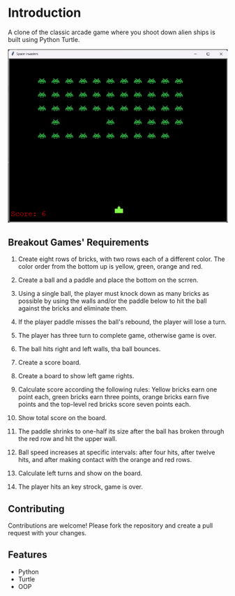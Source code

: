 # Introduction
  A clone of the classic arcade game where you shoot down alien ships is built using Python Turtle.

  <div align='center'><img src='space_invaders_screenshot.png'/></div>


## Breakout Games' Requirements

  1. Create eight rows of bricks, with two rows each of a different color. The color order from the bottom up is yellow, green, orange and red. 
  
  2. Create a ball and a paddle and place the bottom on the scrren.
  
  3. Using a single ball, the player must knock down as many bricks as possible by using the walls and/or the paddle below to hit the ball against the bricks and eliminate them.
  
  4. If the player paddle misses the ball's rebound, the player will lose a turn.
  
  5. The player has three turn to complete game, otherwise game is over.
     
  6. The ball hits right and left walls, tha ball bounces.
  
  7. Create a score board.
  
  8. Create a board to show left game rights.  
  
  9. Calculate score according the following rules: Yellow bricks earn one point each, green bricks earn three points, orange bricks earn five points and the top-level red bricks score seven points each.
  
  10. Show total score on the board.
  
  11. The paddle shrinks to one-half its size after the ball has broken through the red row and hit the upper wall.
  
  12. Ball speed increases at specific intervals: after four hits, after twelve hits, and after making contact with the orange and red rows.
  
  13. Calculate left turns and show on the board.
  
  14. The player hits an key strock, game is over.

## Contributing
   Contributions are welcome! Please fork the repository and create a pull request with your changes.
  

## Features

- Python
- Turtle
- OOP
